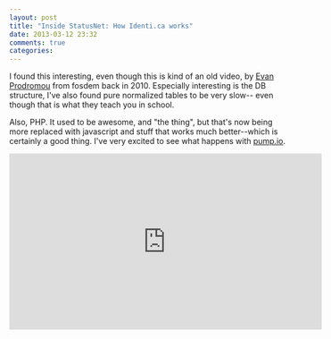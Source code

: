 ```yaml
---
layout: post
title: "Inside StatusNet: How Identi.ca works"
date: 2013-03-12 23:32
comments: true
categories: 
---
```


I found this interesting, even though this is kind of an old video, by [Evan Prodromou](https://identi.ca/evan) from fosdem back in 2010.
Especially interesting is the DB structure, I've also found pure normalized tables to be very slow-- even though that is what they teach you in school.

Also, PHP.  It used to be awesome, and "the thing", but that's now being more replaced with javascript and stuff that works much better--which is certainly a good thing.  I've very excited to see what happens with [pump.io](http://pump.io/).

<iframe width="560" height="315" src="https://www.youtube.com/embed/1u-ov1tpCy8?rel=0" frameborder="0" allowfullscreen></iframe>
